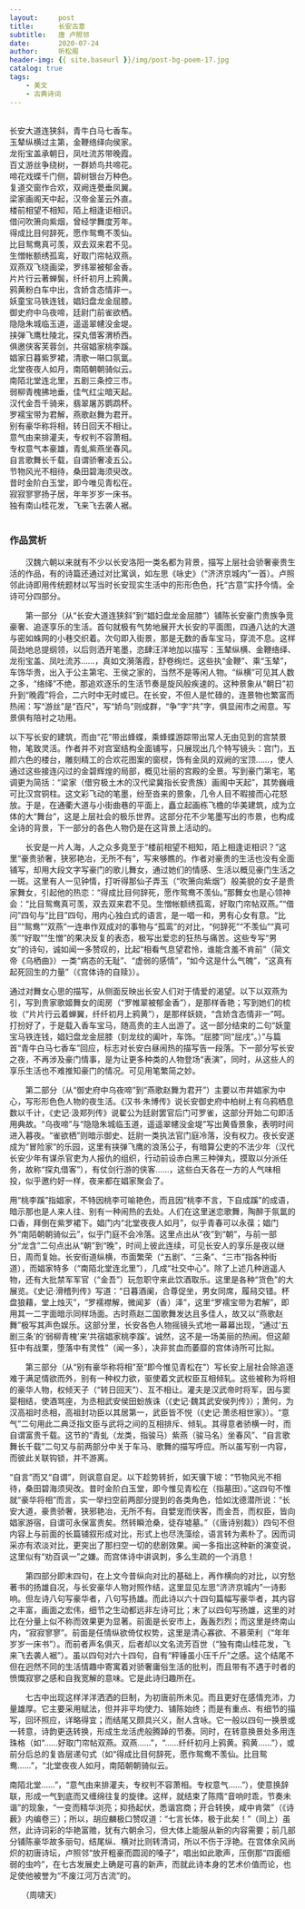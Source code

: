 ```yaml
---
layout:     post
title:      长安古意
subtitle:   唐 卢照邻
date:       2020-07-24
author:     听松阁
header-img: {{ site.baseurl }}/img/post-bg-poem-17.jpg
catalog: true
tags:
    - 美文
    - 古典诗词
---
```

<br>
长安大道连狭斜，青牛白马七香车。<br>
玉辇纵横过主第，金鞭络绎向侯家。<br>
龙衔宝盖承朝日，凤吐流苏带晚霞。<br>
百丈游丝争绕树，一群娇鸟共啼花。<br>
啼花戏蝶千门侧，碧树银台万种色。<br>
复道交窗作合欢，双阙连甍垂凤翼。<br>
梁家画阁天中起，汉帝金茎云外直。<br>
楼前相望不相知，陌上相逢讵相识。<br>
借问吹箫向紫烟，曾经学舞度芳年。<br>
得成比目何辞死，愿作鸳鸯不羡仙。<br>
比目鸳鸯真可羡，双去双来君不见。<br>
生憎帐额绣孤鸾，好取门帘帖双燕。<br>
双燕双飞绕画梁，罗纬翠被郁金香。<br>
片片行云著蝉鬓，纤纤初月上鸦黄。<br>
鸦黄粉白车中出，含娇含态情非一。<br>
妖童宝马铁连钱，娼妇盘龙金屈膝。<br>
御史府中乌夜啼，廷尉门前雀欲栖。<br>
隐隐朱城临玉道，遥遥翠幰没金堤。<br>
挟弹飞鹰杜陵北，探丸借客渭桥西。<br>
俱邀侠客芙蓉剑，共宿娼家桃李蹊。<br>
娼家日暮紫罗裙，清歌一啭口氛氲。<br>
北堂夜夜人如月，南陌朝朝骑似云。<br>
南陌北堂连北里，五剧三条控三市。<br>
弱柳青槐拂地垂，佳气红尘暗天起。<br>
汉代金吾千骑来，翡翠屠苏鹦鹉杯。<br>
罗襦宝带为君解，燕歌赵舞为君开。<br>
别有豪华称将相，转日回天不相让。<br>
意气由来排灌夫，专权判不容萧相。<br>
专权意气本豪雄，青虬紫燕坐春风。<br>
自言歌舞长千载，自谓骄奢凌五公。<br>
节物风光不相待，桑田碧海须臾改。<br>
昔时金阶白玉堂，即今唯见青松在。<br>
寂寂寥寥扬子居，年年岁岁一床书。<br>
独有南山桂花发，飞来飞去袭人裾。<br>
<br>

### 作品赏析

　　汉魏六朝以来就有不少以长安洛阳一类名都为背景，描写上层社会骄奢豪贵生活的作品，有的诗篇还通过对比寓讽，如左思《咏史》（“济济京城内”一首）。卢照邻此诗即用传统题材以写当时长安现实生活中的形形色色，托“古意”实抒今情。全诗可分四部分。

　　第一部分（从“长安大道连狭斜”到“娼妇盘龙金屈膝”）铺陈长安豪门贵族争竞豪奢、追逐享乐的生活。首句就极有气势地展开大长安的平面图，四通八达的大道与密如蛛网的小巷交织着。次句即入街景，那是无数的香车宝马，穿流不息。这样简劲地总提纲领，以后则洒开笔墨，恣肆汪洋地加以描写：玉辇纵横、金鞭络绎、龙衔宝盖、凤吐流苏……，真如文漪落霞，舒卷绚烂。这些执“金鞭”、乘“玉辇”，车饰华贵，出入于公主第宅、王侯之家的，当然不是等闲人物。“纵横”可见其人数之多，“络绎”不绝，那追欢逐乐的生活节奏是旋风般疾速的。这种景象从“朝日”初升到“晚霞”将合，二六时中无时或已。在长安，不但人是忙碌的，连景物也繁富而热闹：写“游丝”是“百尺”，写“娇鸟”则成群，“争”字“共”字，俱显闹市之闹意。写景俱有陪衬之功用。
  
  以下写长安的建筑，而由“花”带出蜂蝶，乘蜂蝶游踪带出常人无由见到的宫禁景物，笔致灵活。作者并不对宫室结构全面铺写，只展现出几个特写镜头：宫门，五颜六色的楼台，雕刻精工的合欢花图案的窗棂，饰有金凤的双阙的宝顶……，使人通过这些接连闪过的金碧辉煌的局部，概见壮丽的宫殿的全景。写到豪门第宅，笔调更为简括：“梁家（借穷极土木的汉代梁冀指长安贵族）画阁中天起”，其势巍峨可比汉宫铜柱。这文彩飞动的笔墨，纷至沓来的景象，几令人目不暇接而心花怒放。于是，在通衢大道与小街曲巷的平面上，矗立起画栋飞檐的华美建筑，成为立体的大“舞台”，这是上层社会的极乐世界。这部分花不少笔墨写出的市景，也构成全诗的背景，下一部分的各色人物仍是在这背景上活动的。

　　长安是一片人海，人之众多竟至于“楼前相望不相知，陌上相逢讵相识？”这里“豪贵骄奢，狭邪艳冶，无所不有”，写来够瞧的。作者对豪贵的生活也没有全面铺写，却用大段文字写豪门的歌儿舞女，通过她们的情感、生活以概见豪门生活之一斑。这里有人一见钟情，打听得那仙子弄玉（“吹箫向紫烟”）般美貌的女子是贵家舞女，引起他的热恋：“得成比目何辞死，愿作鸳鸯不羡仙。”那舞女也是心领神会：“比目鸳鸯真可羡，双去双来君不见。生憎帐额绣孤鸾，好取门帘帖双燕。”“借问”四句与“比目”四句，用内心独白式的语言，是一唱一和，男有心女有意。“比目”“鸳鸯”“双燕”一连串作双成对的事物与“孤鸾”的对比，“何辞死”“不羡仙”“真可羡”“好取”“生憎”的果决反复的表态，极写出爱恋的狂热与痛苦。这些专写“男女”的诗句，诚如闻一多赞叹的，比起“相看气息望君怜，谁能含羞不肯前”（简文帝《乌栖曲》）一类“病态的无耻”、“虚弱的感情”，“如今这是什么气魄”，“这真有起死回生的力量”（《宫体诗的自赎》）。
  
  通过对舞女心思的描写，从侧面反映出长安人们对于情爱的渴望。以下以双燕为引，写到贵家歌姬舞女的闺房（“罗帷翠被郁金香”），是那样香艳；写到她们的梳妆（“片片行云着蝉翼，纤纤初月上鸦黄”），是那样妖娆，“含娇含态情非一”呵。打扮好了，于是载入香车宝马，随高贵的主人出游了。这一部分结束的二句“妖童宝马铁连钱，娼妇盘龙金屈膝（刻龙纹的阖叶，车饰。“屈膝”同“屈戌”。）”与篇首“青牛白马七香车”回应，标志对长安白昼闹热的描写告一段落。下一部分写长安之夜，不再涉及豪门情事，是为让更多种类的人物登场“表演”，同时，从这些人的享乐生活也不难推知豪门的情况。可见用笔繁简之妙。

　　第二部分（从“御史府中乌夜啼”到“燕歌赵舞为君开”）主要以市井娼家为中心，写形形色色人物的夜生活。《汉书·朱博传》说长安御史府中柏树上有乌鸦栖息数以千计，《史记·汲郑列传》说翟公为廷尉罢官后门可罗雀，这部分开始二句即活用典故。“乌夜啼”与“隐隐朱城临玉道，遥遥翠幰没金堤”写出黄昏景象，表明时间进入暮夜。“雀欲栖”则暗示御史、廷尉一类执法官门庭冷落，没有权力。夜长安遂成为“冒险家”的乐园，这里有挟弹飞鹰的浪荡公子，有暗算公吏的不法少年（汉代长安少年有谋杀官吏为人报仇的组织，行动前设赤白黑三种弹丸，摸取以分派任务，故称“探丸借客”），有仗剑行游的侠客……，这些白天各在一方的人气味相投，似乎邀约好一样，夜来都在娼家聚会了。
  
  用“桃李蹊”指娼家，不特因桃李可喻艳色，而且因“桃李不言，下自成蹊”的成语，暗示那也是人来人往、别有一种闹热的去处。人们在这里迷恋歌舞，陶醉于氛氲的口香，拜倒在紫罗裙下。娼门内“北堂夜夜人如月”，似乎青春可以永葆；娼门外“南陌朝朝骑似云”，似乎门庭不会冷落。这里点出从“夜”到“朝”，与前一部分“龙含”二句点出从“朝”到“晚”，时间上彼此连续，可见长安人的享乐是夜以继日，周而复始。长安街道纵横，市面繁荣（“五剧”、“三条”、“三市”指各种街道），而娼家特多（“南陌北堂连北里”），几成“社交中心”。除了上述几种逍遥人物，还有大批禁军军官（“金吾”）玩忽职守来此饮酒取乐。这里是各种“货色”的大展览。《史记·滑稽列传》写道：“日暮酒阑，合尊促坐，男女同席，履舄交错。杯盘狼藉，堂上烛灭”，“罗襦襟解，微闻芗（香）泽”，这里“罗襦宝带为君解”，即用其一二字面暗示同样场面。古时燕赵二国歌舞发达且多佳人，故又以“燕歌赵舞”极写其声色娱乐。这部分里，长安各色人物摇镜头式地一幕幕出现，“通过‘五剧三条’的‘弱柳青槐’来‘共宿娼家桃李蹊’。诚然，这不是一场美丽的热闹。但这颠狂中有战栗，堕落中有灵性”（闻一多），决非贫血而萎靡的宫体诗所可比拟。

　　第三部分（从“别有豪华称将相”至“即今惟见青松在”）写长安上层社会除追逐难于满足情欲而外，别有一种权力欲，驱使着文武权臣互相倾轧。这些被称为将相的豪华人物，权倾天子（“转日回天”）、互不相让。灌夫是汉武帝时将军，因与窦婴相结，使酒骂座，为丞相武安侯田蚡族诛（《史记·魏其武安侯列传》）；萧何，为汉高祖时丞相，高祖封功臣以其居第一，武臣皆不悦（《史记·萧丞相世家》）。“意气”二句用此二典泛指文臣与武将之间的互相排斥、倾轧。其得意者骄横一时，而自谓富贵千载。这节的“青虬（龙类，指骏马）紫燕（骏马名）坐春风”、“自言歌舞长千载”二句又与前两部分中关于车马、歌舞的描写呼应。所以虽写别一内容，而彼此关联钩锁，并不游离。
  
  “自言”而又“自谓”，则讽意自足。以下趁势转折，如天骥下坡：“节物风光不相待，桑田碧海须臾改。昔时金阶白玉堂，即今惟见青松在（指墓田）。”这四句不惟就“豪华将相”而言，实一举扫空前两部分提到的各类角色，恰如沈德潜所说：“长安大道，豪贵骄奢，狭邪艳冶，无所不有。自嬖宠而侠客，而金吾，而权臣，皆向娼家游宿，自谓可永保富贵矣。然转瞬沧桑，徒存墟墓。”（《唐诗别裁》）四句不但内容上与前面的长篇铺叙形成对比，形式上也尽洗藻绘，语言转为素朴了。因而词采亦有浓淡对比，更突出了那扫空一切的悲剧效果。闻一多指出这种新的演变说，这里似有“劝百讽一”之嫌。而宫体诗中讲讽刺，多么生疏的一个消息！

　　第四部分即末四句，在上文今昔纵向对比的基础上，再作横向的对比，以穷愁著书的扬雄自况，与长安豪华人物对照作结，这里显见左思“济济京城内”一诗影响。但左诗八句写豪华者，八句写扬雄。而此诗以六十四句篇幅写豪华者，其内容之丰富，画面之宏伟，细节之生动都远非左诗可比；末了以四句写扬雄，这里的对比在分量上似不称而效果更为显著。前面是长安市上，轰轰烈烈；而这里是终南山内，“寂寂寥寥”。前面是任情纵欲倚仗权势，这里是清心寡欲、不慕荣利（“年年岁岁一床书”）。而前者声名俱灭，后者却以文名流芳百世（“独有南山桂花发，飞来飞去袭人裾”）。虽以四句对六十四句，自有“秤锤虽小压千斤”之感。这个结尾不但在迥然不同的生活情趣中寄寓着对骄奢庸俗生活的批判，而且带有不遇于时者的愤慨寂寥之感和自我宽解的意味。它是此诗归趣所在。

　　七古中出现这样洋洋洒洒的巨制，为初唐前所未见。而且更好在感情充沛，力量雄厚。它主要采用赋法，但并非平均使力、铺陈始终；而是有重点、有细节的描写，回环照应，详略得宜；而结尾又颇具兴义，耐人含咏。它一般以四句一换景或一转意，诗韵更迭转换，形成生龙活虎般腾踔的节奏。同时，在转意换景处多用连珠格（如“……好取门帘帖双燕。双燕……”，“……纤纤初月上鸦黄。鸦黄……”），或前分后总的复沓层递句式（如“得成比目何辞死，愿作鸳鸯不羡仙。比目鸳鸯……”，“北堂夜夜人如月，南陌朝朝骑似云。
  
  南陌北堂……”，“意气由来排灌夫，专权判不容萧相。专权意气……”），使意换辞联，形成一气到底而又缠绵往复的旋律。这样，就结束了陈隋“音响时乖，节奏未谐”的现象，“一变而精华浏亮；抑扬起伏，悉谐宫商；开合转换，咸中肯綮”（《诗薮》内编卷三）；所以，胡应麟极口赞叹道：“七言长体，极于此矣！”（同上）虽然，此诗词彩的华艳富赡，犹有六朝余习，但大体上能服从新的内容需要；前几部分铺陈豪华故多丽句，结尾纵、横对比则转清词，所以不伤于浮艳。在宫体余风尚炽的初唐诗坛，卢照邻“放开粗豪而圆润的嗓子”，唱出如此歌声，压倒那“四面细弱的虫吟”，在七古发展史上确是可喜的新声，而就此诗本身的艺术价值而论，也足使他被誉为“不废江河万古流”的。

　　（周啸天）
